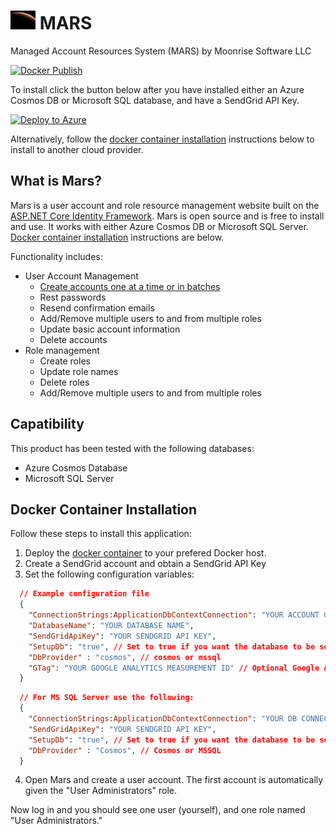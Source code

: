 <h1><img height="30" src="./Assets/MarsSunRiseJPLNavLogo.webp"/>  MARS</h1>

Managed Account Resources System (MARS) by Moonrise Software LLC

[![Docker Publish](https://github.com/CosmosSoftware/Mars/actions/workflows/docker.yml/badge.svg)](https://github.com/CosmosSoftware/Mars/actions/workflows/docker.yml)

To install click the button below after you have installed either an Azure Cosmos DB or Microsoft SQL database, and have a SendGrid API Key.

[![Deploy to Azure](https://aka.ms/deploytoazurebutton)](https://portal.azure.com/#create/Microsoft.Template/uri/https%3A%2F%2Fraw.githubusercontent.com%2FCosmosSoftware%2FMars%2Fmain%2FCosmos.IdentityManagement.Website%2Fazuredeploy.json)

Alternatively, follow the [docker container installation](#docker-container-installation) instructions below to install to another cloud provider.

## What is Mars?

Mars is a user account and role resource management website built on the
[ASP.NET Core Identity Framework](https://docs.microsoft.com/en-us/aspnet/core/security/authentication/identity?view=aspnetcore-6.0&tabs=visual-studio). Mars is open source and is free to install and use.  It works with either
Azure Cosmos DB or Microsoft SQL Server.  [Docker container installation](#docker-container-installation) instructions are below.

Functionality includes:

* User Account Management
  * [Create accounts one at a time or in batches](CreateAccounts.md)
  * Rest passwords
  * Resend confirmation emails
  * Add/Remove multiple users to and from multiple roles
  * Update basic account information
  * Delete accounts
* Role management
  * Create roles
  * Update role names
  * Delete roles
  * Add/Remove multiple users to and from multiple roles

## Capatibility

This product has been tested with the following databases:

* Azure Cosmos Database
* Microsoft SQL Server

## Docker Container Installation

Follow these steps to install this application:

1. Deploy the [docker container](https://hub.docker.com/repository/docker/toiyabe/mars) to your prefered Docker host.
2. Create a SendGrid account and obtain a SendGrid API Key
3. Set the following configuration variables:

```json
  // Example configuration file
  {
    "ConnectionStrings:ApplicationDbContextConnection": "YOUR ACCOUNT CONNECTION STRING",
    "DatabaseName": "YOUR DATABASE NAME",
    "SendGridApiKey": "YOUR SENDGRID API KEY",
    "SetupDb": "true", // Set to true if you want the database to be setup
    "DbProvider" : "cosmos", // cosmos or mssql
    "GTag": "YOUR GOOGLE ANALYTICS MEASUREMENT ID" // Optional Google Analytics ID
  }
```

```json
  // For MS SQL Server use the following:
  {
    "ConnectionStrings:ApplicationDbContextConnection": "YOUR DB CONNECTION STRING",
    "SendGridApiKey": "YOUR SENDGRID API KEY",
    "SetupDb": "true", // Set to true if you want the database to be setup
    "DbProvider" : "Cosmos", // Cosmos or MSSQL
  }
```

4. Open Mars and create a user account.  The first account is automatically given the "User Administrators" role.

Now log in and you should see one user (yourself), and one role named "User Administrators."
